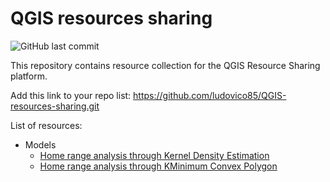 # QGIS resources sharing

![GitHub last commit](https://img.shields.io/github/last-commit/ludovico85/QGIS-resources-sharing?color=green&style=plastic)

This repository contains resource collection for the QGIS Resource Sharing platform.

Add this link to your repo list: https://github.com/ludovico85/QGIS-resources-sharing.git

List of resources:
- Models
	- [Home range analysis through Kernel Density Estimation](https://github.com/ludovico85/Home-range-analysis-through-Kernel-Density-Estimation-in-QGIS)
	- [Home range analysis through KMinimum Convex Polygon](https://github.com/ludovico85/Home-range-analysis-Minimum-Convex-Polygon-MCP-QGIS)